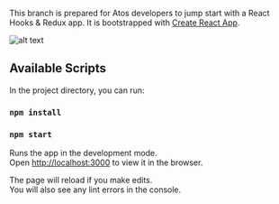 This branch is prepared for Atos developers to jump start with a React Hooks & Redux app. It is bootstrapped with [Create React App](https://github.com/facebook/create-react-app).

![alt text](https://github.com/Rushikesh-Dhule/React-JS/blob/react-hooks-redux/public/todolist.png)

## Available Scripts

In the project directory, you can run:

### `npm install`

### `npm start`

Runs the app in the development mode.<br>
Open [http://localhost:3000](http://localhost:3000) to view it in the browser.

The page will reload if you make edits.<br>
You will also see any lint errors in the console.
